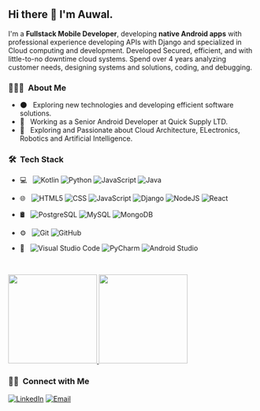 <h2> Hi there 👋 I'm Auwal.</h2>

I'm a **Fullstack Mobile Developer**, developing **native Android apps** with professional experience developing APIs with Django and specialized in Cloud computing and development. Developed Secured, efficient, and with little-to-no downtime cloud systems. Spend over 4 years analyzing customer needs, designing systems and solutions, coding, and debugging.

<h3> 👨🏻‍💻 &nbsp;About Me </h3>

- 🌑 &nbsp; Exploring new technologies and developing efficient software solutions.
- 💼 &nbsp; Working as a Senior Android Developer at Quick Supply LTD.
- 🌱 &nbsp; Exploring and Passionate about Cloud Architecture, ELectronics, Robotics and Artificial Intelligence.

<h3> 🛠 &nbsp;Tech Stack</h3>

- 💻 &nbsp;
![Kotlin](https://img.shields.io/badge/kotlin-%237F52FF.svg?style=flat&logo=kotlin&logoColor=white)
![Python](https://img.shields.io/badge/Python-3670A0?style=flat&logo=python&logoColor=ffdd54)
![JavaScript](https://img.shields.io/badge/javascript-%23323330.svg?style=flat&logo=javascript&logoColor=%23F7DF1E)
![Java](https://badgen.net/badge/icon/Java/green?icon=https://upload.wikimedia.org/wikipedia/en/3/30/Java_programming_language_logo.svg&label)

- 🌐 &nbsp;
  ![HTML5](https://img.shields.io/badge/-HTML5-333333?style=flat&logo=HTML5)
  ![CSS](https://img.shields.io/badge/-CSS-333333?style=flat&logo=CSS3&logoColor=1572B6)
 ![JavaScript](https://img.shields.io/badge/javascript-%23323330.svg?style=flat&logo=javascript&logoColor=%23F7DF1E)
   ![Django](https://img.shields.io/badge/django-%23092E20.svg?style=flat&logo=django&logoColor=white)
  ![NodeJS](https://img.shields.io/badge/node.js-6DA55F?style=flat&logo=node.js&logoColor=white)
 ![React](https://img.shields.io/badge/react-%2320232a.svg?style=flat&logo=react&logoColor=%2361DAFB)
 - 🛢 &nbsp;
![PostgreSQL](https://img.shields.io/badge/postgres-%23316192.svg?style=flat&logo=postgresql&logoColor=white)
  ![MySQL](https://img.shields.io/badge/-MySQL-333333?style=flat&logo=mysql)
  ![MongoDB](https://img.shields.io/badge/-MongoDB-333333?style=flat&logo=mongodb)
  - ⚙️ &nbsp;
  ![Git](https://img.shields.io/badge/-Git-333333?style=flat&logo=git)
  ![GitHub](https://img.shields.io/badge/-GitHub-333333?style=flat&logo=github)
- 🔧 &nbsp;
 ![Visual Studio Code](https://img.shields.io/badge/Visual%20Studio%20Code-0078d7.svg?style=for-the-flat&logo=visual-studio-code&logoColor=white)
 ![PyCharm](https://img.shields.io/badge/pycharm-143?style=for-the-flat&logo=pycharm&logoColor=black&color=black&labelColor=green)
  ![Android Studio](https://img.shields.io/badge/Android%20Studio-3DDC84.svg?style=for-the-flat&logo=android-studio&logoColor=white)
  
  <br/>

<a href="https://github.com/a4gumel">
  <img height="180em" src="https://github-readme-stats.vercel.app/api?username=a4gumel&show_icons=true&count_private=true&theme=tokyonight)](https://github.com/ahmadadejumo/github-readme-stats" />
  <img height="180em" src="https://github-readme-stats.vercel.app/api/top-langs/?username=a4gumel&theme=buefy&layout=compact" />
</a>

<br/>

<h3> 🤝🏻 &nbsp;Connect with Me </h3>

<a href="https://www.linkedin.com/in/a4gumel/"><img alt="LinkedIn" src="https://img.shields.io/badge/LinkedIn-A4Gumel?style=flat-square&logo=linkedin"></a>
<a href="mailto:a4auwal@gmail.com"><img alt="Email" src="https://img.shields.io/badge/Email-a4auwal@gmail.com-blue?style=flat-square&logo=gmail"></a>


